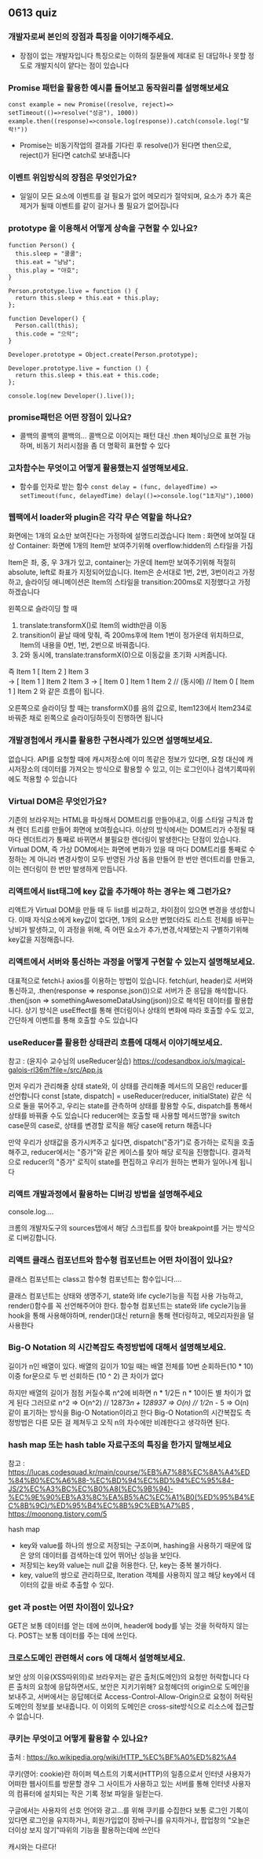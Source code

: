 ## 0613 quiz

### 개발자로써 본인의 장점과 특징을 이야기해주세요.
- 장점이 없는 개발자입니다
특징으로는 이하의 질문들에 제대로 된 대답하나 못할 정도로 개발지식이 얕다는 점이 있습니다

### Promise 패턴을 활용한 예시를 들어보고 동작원리를 설명해보세요
```
const example = new Promise((resolve, reject)=> setTimeout(()=>resolve("성공"), 1000))      
example.then((response)=>console.log(response)).catch(console.log("탈락!")) 
```
- Promise는 비동기작업의 결과를 기다린 후 resolve()가 된다면 then으로, reject()가 된다면 catch로 보내줍니다  

### 이벤트 위임방식의 장점은 무엇인가요?
- 일일이 모든 요소에 이벤트를 걸 필요가 없어 메모리가 절약되며, 요소가 추가 혹은 제거가 될때 이벤트를 같이 걸거나 풀 필요가 없어집니다

### prototype 을 이용해서 어떻게 상속을 구현할 수 있나요?
```
function Person() {
  this.sleep = "쿨쿨";
  this.eat = "냠냠";
  this.play = "야호";
}

Person.prototype.live = function () {
  return this.sleep + this.eat + this.play;
};

function Developer() {
  Person.call(this);
  this.code = "으악";
}

Developer.prototype = Object.create(Person.prototype);

Developer.prototype.live = function () {
  return this.sleep + this.eat + this.code;
};

console.log(new Developer().live());
```

### promise패턴은 어떤 장점이 있나요?
- 콜백의 콜백의 콜백의... 콜백으로 이어지는 패턴 대신 .then 체이닝으로 표현 가능하며, 비동기 처리시점을 좀 더 명확히 표현할 수 있다

### 고차함수는 무엇이고 어떻게 활용했는지 설명해보세요.
- 함수를 인자로 받는 함수
`const delay = (func, delayedTime) => setTimeout(func, delayedTime)
delay(()=>console.log("1초지남"),1000)`

### 웹팩에서 loader와 plugin은 각각 무슨 역할을 하나요?
화면에는 1개의 요소만 보여진다는 가정하에 설명드리겠습니다
Item : 화면에 보여질 대상
Container: 화면에 1개의 Item만 보여주기위해 overflow:hidden의 스타일을 가짐

Item은 좌, 중, 우 3개가 있고, container는 가운데 Item만 보여주기위해 적절히 absolute, left로 좌표가 지정되어있습니다.
Item은 순서대로 1번, 2번, 3번이라고 가정하고,
슬라이딩 애니메이션은 Item의 스타일을 transition:200ms로 지정했다고 가정하겠습니다

왼쪽으로 슬라이딩 할 때
1. translate:transformX()로 Item의 width만큼 이동
2. transition이 끝날 때에 맞춰, 즉 200ms후에 Item 1번이 정가운데 위치하므로, Item의 내용을 0번, 1번, 2번으로 바꿔줍니다.
3. 2와 동시에, translate:transformX(0)으로 이동값을 초기화 시켜줍니다.

즉 Item 1 [ Item 2 ] Item 3  
->   [ Item 1 ] Item 2 Item 3 
-> [ Item 0 ] Item 1 Item 2 // (동시에) // Item 0 [ Item 1 ] Item 2 와 같은 흐름이 됩니다.

오른쪽으로 슬라이딩 할 때는 transformX()를 음의 값으로, Item123에서 Item234로 바꿔준 채로 왼쪽으로 슬라이딩하듯이 진행하면 됩니다

### 개발경험에서 캐시를 활용한 구현사례가 있으면 설명해보세요.
없습니다.
API를 요청할 때에 캐시저장소에 이미 똑같은 정보가 있다면, 요청 대신에 캐시저장소의 데이터를 가져오는 방식으로 활용할 수 있고, 이는 로그인이나 검색기록따위에도 적용할 수 있습니다

### Virtual DOM은 무엇인가요?
기존의 브라우저는 HTML을 파싱해서 DOM트리를 만들어내고, 이를 스타일 규칙과 합쳐 렌더 트리를 만들어 화면에 보여줬습니다.
이상의 방식에서는 DOM트리가 수정될 때마다 렌더트리가 통째로 바뀌면서 불필요한 렌더링이 발생한다는 단점이 있습니다.
Virtual DOM, 즉 가상 DOM에서는 화면에 변화가 있을 때 마다 DOM트리를 통째로 수정하는 게 아니라 변경사항이 모두 반영된 가상 돔을 만들어 한 번만 렌더트리를 만들고, 이는 렌더링이 한 번만 발생하게 만듭니다.

### 리액트에서 list태그에 key 값을 추가해야 하는 경우는 왜 그런가요?
리액트가 Virtual DOM을 만들 때 두 list를 비교하고, 차이점이 있으면 변경을 생성합니다.
이때 자식요소에게 key값이 없다면, 1개의 요소만 변했더라도 리스트 전체를 바꾸는 낭비가 발생하고, 이 과정을 위해, 즉 어떤 요소가 추가,변경,삭제됐는지 구별하기위해 key값을 지정해줍니다.

### 리액트에서 서버와 통신하는 과정을 어떻게 구현할 수 있는지 설명해보세요.
대표적으로 fetch나 axios를 이용하는 방법이 있습니다.
fetch(url, header)로 서버와 통신하고,
.then(response => response.json())으로 서버가 준 응답을 해석합니다.
.then(json => somethingAwesomeDataUsing(json))으로 해석된 데이터를 활용합니다.
상기 방식은 useEffect를 통해 렌더링이나 상태의 변화에 따라 호출할 수도 있고, 간단하게 이벤트를 통해 호출할 수도 있습니다

### useReducer를 활용한 상태관리 흐름에 대해서 이야기해보세요.
참고 : (윤지수 교수님의 useReducer실습) https://codesandbox.io/s/magical-galois-rl36m?file=/src/App.js

먼저 우리가 관리해줄 상태 state와, 이 상태를 관리해줄 메서드의 모음인 reducer를 선언합니다
const [state, dispatch] = useReducer(reducer, initialState) 같은 식으로 둘을 묶어주고, 우리는 state를 관측하며 상태를 활용할 수도, dispatch를 통해서 상태를 바꿔줄 수도 있습니다
reducer에는 호출할 때 사용할 메서드명?을 switch case문의 case로, 상태를 변경할 로직을 해당 case에 return 해줍니다

만약 우리가 상태값을 증가시켜주고 싶다면,
dispatch("증가")로 증가하는 로직을 호출해주고,
reducer에서는 "증가"와 같은 케이스를 찾아 해당 로직을 진행합니다.
결과적으로 reducer의 "증가" 로직이 state를 편집하고 우리가 원하는 변화가 일어나게 됩니다

### 리액트 개발과정에서 활용하는 디버깅 방법을 설명해주세요
console.log....

크롬의 개발자도구의 sources탭에서 해당 스크립트를 찾아 breakpoint를 거는 방식으로 디버깅합니다.

### 리액트 클래스 컴포넌트와 함수형 컴포넌트는 어떤 차이점이 있나요?
클래스 컴포넌트는 class고 함수형 컴포넌트는 함수입니다....

클래스 컴포넌트는 상태와 생명주기, state와 life cycle기능을 직접 사용 가능하고, render()함수를 꼭 선언해주어야 한다.
함수형 컴포넌트는 state와 life cycle기능을 hook을 통해 사용해야하며, render()대신 return을 통해 렌더링하고, 메모리자원을 덜 사용한다

### Big-O Notation 의 시간복잡도 측정방법에 대해서 설명해보세요.
길이가 n인 배열이 있다.
배열의 길이가 10일 때는 배열 전체를 10번 순회하든(10 * 10) 이중 for문으로 두 번 선회하든 (10 ^ 2) 큰 차이가 없다

하지만 배열의 길이가 점점 커질수록 n^2에 비하면 n * 1/2든 n * 10이든 별 차이가 없게 된다
그러므로 n^2 => O(n^2) // 12873*n + 128937 => O(n) // 1/2*n - 5 => O(n) 같이 표기하는 방식을 Big-O Notation이라고 한다
Big-O Notation의 시간복잡도 측정방법은 다른 모든 걸 제쳐두고 오직 n의 차수에만 비례한다고 생각하면 된다.

### hash map 또는 hash table 자료구조의 특징을 한가지 말해보세요
참고 : https://lucas.codesquad.kr/main/course/%EB%A7%88%EC%8A%A4%ED%84%B0%EC%A6%88-%EC%BD%94%EC%BD%94%EC%95%84-JS/2%EC%A3%BC%EC%B0%A8(%EC%9B%94)-%EC%9E%90%EB%A3%8C%EA%B5%AC%EC%A1%B0(%ED%95%B4%EC%8B%9C)/%ED%95%B4%EC%8B%9C%EB%A7%B5 , https://moonong.tistory.com/5

hash map

- key와 value를 하나의 쌍으로 저장되는 구조이며, hashing을 사용하기 때문에 많은 양의 데이터를 검색하는데 있어 뛰어난 성능을 보인다.
- 저장되는 key와 value는 null 값을 허용한다. 단, key는 중복 불가하다.
- key, value의 쌍으로 관리하므로, Iteration 객체를 사용하지 않고 해당 key에서 데이터의 값을 바로 추출할 수 있다.

### get 과 post는 어떤 차이점이 있나요?
GET은 보통 데이터를 얻는 데에 쓰이며, header에 body를 넣는 것을 허락하지 않는다.
POST는 보통 데이터를 주는 데에 쓰인다.

### 크로스도메인 관련해서 cors 에 대해서 설명해보세요.
보안 상의 이유(XSS따위의)로 브라우저는 같은 출처(도메인)의 요청만 허락합니다
다른 출처의 요청에 응답하면서도, 보안은 지키기위해? 요청헤더의 origin으로 도메인을 보내주고, 서버에서는 응답헤더로 Access-Control-Allow-Origin으로 요청이 허락된 도메인의 정보를 보내줍니다. 이 이외의 도메인은 cross-site방식으로 리소스에 접근할 수 없습니다.

### 쿠키는 무엇이고 어떻게 활용할 수 있나요?

출처 : https://ko.wikipedia.org/wiki/HTTP_%EC%BF%A0%ED%82%A4

쿠키(영어: cookie)란 하이퍼 텍스트의 기록서(HTTP)의 일종으로서 인터넷 사용자가 어떠한 웹사이트를 방문할 경우 그 사이트가 사용하고 있는 서버를 통해 인터넷 사용자의 컴퓨터에 설치되는 작은 기록 정보 파일을 일컫는다.

구글에서는 사용자의 선호 언어와 광고...를 위해 쿠키를 수집한다
보통 로그인 기록이 있다면 로그인을 유지하거나, 회원가입없이 장바구니를 유지하거나, 팝업창의 "오늘은 더이상 보지 않기"따위의 기능을 활용하는데에 쓰인다

캐시와는 다르다!